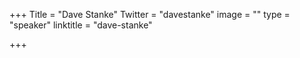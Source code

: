 +++
Title = "Dave Stanke"
Twitter = "davestanke"
image = ""
type = "speaker"
linktitle = "dave-stanke"

+++


